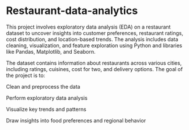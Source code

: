 # Restaurant-data-analytics
This project involves exploratory data analysis (EDA) on a restaurant dataset to uncover insights into customer preferences, restaurant ratings, cost distribution, and location-based trends. The analysis includes data cleaning, visualization, and feature exploration using Python and libraries like Pandas, Matplotlib, and Seaborn.

The dataset contains information about restaurants across various cities, including ratings, cuisines, cost for two, and delivery options. The goal of the project is to:

Clean and preprocess the data

Perform exploratory data analysis

Visualize key trends and patterns

Draw insights into food preferences and regional behavior
